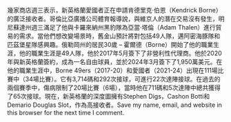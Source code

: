 幾家商店週三表示，新英格蘭愛國者正在申請肯德里克·伯恩（Kendrick Borne）的廣泛接收者。哥倫比亞廣播公司體育報導說，與維京人的潛在交易沒有發生，明尼蘇達州週三滿足了他與卡羅來納州黑豹隊為亞當·塔倫（Adam Thalen）進行貿易的需求。當他們想改變場景時，舊金山預計將對包括49人隊，邁阿密海豚隊和匹茲堡星隊感興趣。俄勒岡州的居民30歲 – 霍爾德（Borne）開始了他的職業生涯，他的職業生涯是49人隊，他於2017年5月簽下了非營利性代理商。他於2020年與新英格蘭簽約，成為一名自由球員，並於2024年3月簽下了1,950萬美元。在他的職業生涯中，Borne 49ers（2017-20）和愛國者（2021-24）出現在111場比賽中（34場比賽）。它有3,714碼和292次接球，可進行22次達陣接球。在過去的兩個賽季中，傷病限制了20場比賽（6場），當時他在711碼和5次達陣中總共獲得了65次接球。現在，新英格蘭的深度圖擁有Stephen Digs，Cashon Botti和Demario Douglas Slot，作為高接收者。Save my name, email, and website in this browser for the next time I comment.